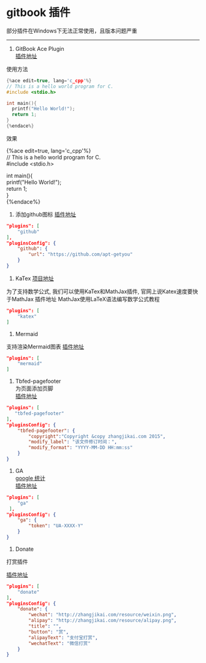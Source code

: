 # gitbook 插件

部分插件在Windows下无法正常使用，且版本问题严重

-------------------------------

1. GitBook Ace Plugin  
  [插件地址](https://github.com/ymcatar/gitbook-plugin-ace)  

  使用方法  
  ```C
  {%ace edit=true, lang='c_cpp'%}  
  // This is a hello world program for C.  
  #include <stdio.h>  

  int main(){  
    printf("Hello World!");  
    return 1;  
  }  
  {%endace%}
  ```
  效果  

  {%ace edit=true, lang='c_cpp'%}  
  // This is a hello world program for C.  
  #include <stdio.h>  

  int main(){  
    printf("Hello World!");  
    return 1;  
  }  
  {%endace%}

1. 添加github图标
  [插件地址](https://plugins.gitbook.com/plugin/github)

  ```JSON
  "plugins": [
      "github"
  ],
  "pluginsConfig": {
      "github": {
          "url": "https://github.com/apt-getyou"
      }
  }
  ```

1. KaTex [项目地址](https://github.com/GitbookIO/plugin-katex)

  为了支持数学公式, 我们可以使用KaTex和MathJax插件, 官网上说Katex速度要快于MathJax
  插件地址
  MathJax使用LaTeX语法编写数学公式教程

  ```JSON
  "plugins": [
      "katex"
  ]
  ```

1. Mermaid

  支持渲染Mermaid图表
  [插件地址](https://plugins.gitbook.com/plugin/mermaid)
  ```JSON
  "plugins": [
      "mermaid"
  ]
  ```

1. Tbfed-pagefooter  
  为页面添加页脚  
  [插件地址](https://plugins.gitbook.com/plugin/tbfed-pagefooter)

  ```JSON
  "plugins": [
     "tbfed-pagefooter"
  ],
  "pluginsConfig": {
      "tbfed-pagefooter": {
          "copyright":"Copyright &copy zhangjikai.com 2015",
          "modify_label": "该文件修订时间：",
          "modify_format": "YYYY-MM-DD HH:mm:ss"
      }
  }
  ```

1. GA  
  [google 统计](https://www.google.com/intl/zh-CN_sg/analytics/)  
  [插件地址](https://plugins.gitbook.com/plugin/ga)

  ```JSON
  "plugins": [
      "ga"
   ],
  "pluginsConfig": {
      "ga": {
          "token": "UA-XXXX-Y"
      }
  }
  ```
1. Donate  

  打赏插件  

  [插件地址](https://plugins.gitbook.com/plugin/donate)
  ```JSON
  "plugins": [
      "donate"
  ],
  "pluginsConfig": {
      "donate": {
          "wechat": "http://zhangjikai.com/resource/weixin.png",
          "alipay": "http://zhangjikai.com/resource/alipay.png",
          "title": "",
          "button": "赏",
          "alipayText": "支付宝打赏",
          "wechatText": "微信打赏"
      }
  }
  ```
